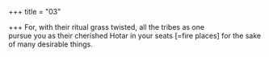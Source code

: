 +++
title = "03"

+++
For, with their ritual grass twisted, all the tribes as one  
pursue you as their cherished Hotar in your seats [=fire places] for the  sake of many desirable things.  